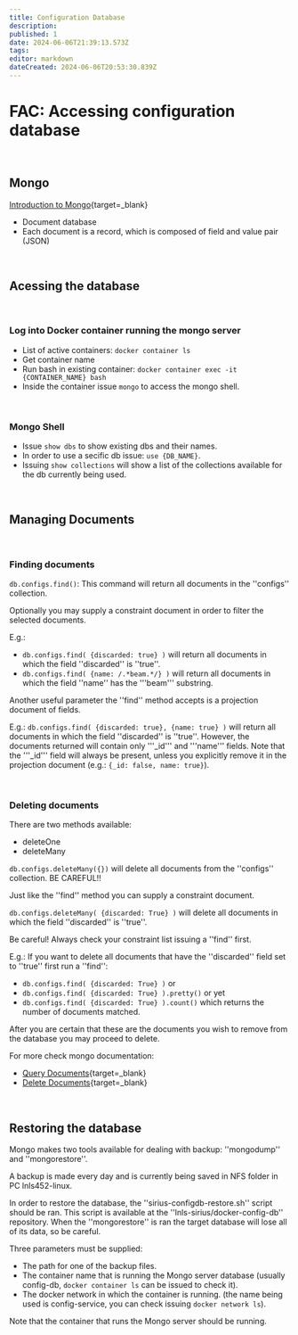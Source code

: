 ```yaml
---
title: Configuration Database
description: 
published: 1
date: 2024-06-06T21:39:13.573Z
tags: 
editor: markdown
dateCreated: 2024-06-06T20:53:30.839Z
---
```


# FAC: Accessing configuration database

<br>

## Mongo

[Introduction to Mongo](https://docs.mongodb.com/manual/introduction/){target=_blank}

* Document database
* Each document is a record, which is composed of field and value pair (JSON)

<br>

## Acessing the database

<br>

### Log into Docker container running the mongo server

* List of active containers: `docker container ls`
* Get container name
* Run bash in existing container: `docker container exec -it {CONTAINER_NAME} bash`
* Inside the container issue `mongo` to access the mongo shell.

<br>

### Mongo Shell

* Issue `show dbs` to show existing dbs and their names.
* In order to use a secific db issue: `use {DB_NAME}`.
* Issuing `show collections` will show a list of the collections available for the db currently being used.

<br>

## Managing Documents

<br>

### Finding documents
  
`db.configs.find()`: This command will return all documents in the ''configs'' collection.
  
Optionally you may supply a constraint document in order to filter the selected documents.
  
E.g.: 
* `db.configs.find( {discarded: true} )` will return all documents in which the field ''discarded'' is ''true''.
* `db.configs.find( {name: /.*beam.*/} )` will return all documents in which the field ''name'' has the '''beam''' substring.

Another useful parameter the ''find'' method accepts is a projection document of fields.
  
E.g.: `db.configs.find( {discarded: true}, {name: true} )` will return all documents in which the field ''discarded'' is ''true''. However, the documents returned will contain only '''_id''' and '''name''' fields. Note that the '''_id''' field will always be present, unless you explicitly remove it in the projection document (e.g.: `{_id: false, name: true}`).

<br>

### Deleting documents

There are two methods available:
* deleteOne
* deleteMany

`db.configs.deleteMany({})` will delete all documents from the ''configs'' collection. BE CAREFUL!!

Just like the ''find'' method you can supply a constraint document.

`db.configs.deleteMany( {discarded: True} )` will delete all documents in which the field ''discarded'' is ''true''.

Be careful! Always check your constraint list issuing a ''find'' first.
    
E.g.: If you want to delete all documents that have the ''discarded'' field set to ''true'' first run a ''find'':
* `db.configs.find( {discarded: True} )` or
* `db.configs.find( {discarded: True} ).pretty()` or yet
* `db.configs.find( {discarded: True} ).count()` which returns the number of documents matched. 

After you are certain that these are the documents you wish to remove from the database you may proceed to delete.

For more check mongo documentation: 
* [Query Documents](https://docs.mongodb.com/manual/tutorial/query-documents/){target=_blank}
* [Delete Documents](https://docs.mongodb.com/manual/tutorial/remove-documents/){target=_blank}

<br>

## Restoring the database

Mongo makes two tools available for dealing with backup: ''mongodump'' and ''mongorestore''.

A backup is made every day and is currently being saved in NFS folder in PC lnls452-linux.

In order to restore the database, the ''sirius-configdb-restore.sh'' script should be ran. This script is available at the ''lnls-sirius/docker-config-db'' repository. When the ''mongorestore'' is ran the target database will lose all of its data, so be careful.

Three parameters must be supplied:
* The path for one of the backup files.
* The container name that is running the Mongo server database (usually config-db, `docker container ls` can be issued to check it).
* The docker network in which the container is running. (the name being used is config-service, you can check issuing `docker network ls`).

Note that the container that runs the Mongo server should be running.
